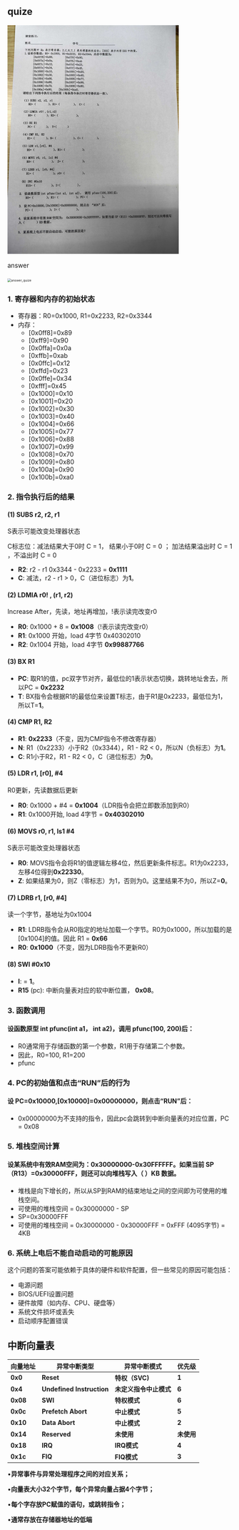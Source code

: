 ## quize

<img src="images/quize.jpg" alt="quize" style="zoom: 50%;" />



answer

<img src="images/answer_quize.png" alt="answer_quize" style="zoom: 50%;" />



### 1. 寄存器和内存的初始状态

- 寄存器：R0=0x1000, R1=0x2233, R2=0x3344
- 内存：
  - [0x0ff8]=0x89
  - [0xff9]=0x90
  - [0x0ffa]=0x0a
  - [0xffb]=0xab
  - [0x0ffc]=0x12
  - [0xffd]=0x23
  - [0x0ffe]=0x34
  - [0xfff]=0x45
  - [0x1000]=0x10
  - [0x1001]=0x20
  - [0x1002]=0x30
  - [0x1003]=0x40
  - [0x1004]=0x66
  - [0x1005]=0x77
  - [0x1006]=0x88
  - [0x1007]=0x99
  - [0x1008]=0x70
  - [0x1009]=0x80
  - [0x100a]=0x90
  - [0x100b]=0xa0

### 2. 指令执行后的结果

#### (1) SUBS r2, r2, r1

S表示可能改变处理器状态

C标志位：减法结果大于0时 C = 1， 结果小于0时 C = 0 ； 加法结果溢出时 C = 1 ，不溢出时 C = 0

- **R2**: r2 - r1 0x3344 - 0x2233 = **0x1111**
- **C**: 减法，r2 - r1 > 0，C（进位标志）为**1**。

#### (2) LDMIA r0! , (r1, r2)

Increase After，先读，地址再增加，!表示读完改变r0

- **R0**: 0x1000 + 8 = **0x1008**（!表示读完改变r0）
- **R1**: 0x1000 开始，load 4字节 0x40302010
- **R2**: 0x1004 开始，load 4字节 **0x99887766**

#### (3) BX R1

- **PC**: 取R1的值，pc双字节对齐，最低位的1表示状态切换，跳转地址舍去，所以PC = **0x2232**
- **T**: BX指令会根据R1的最低位来设置T标志，由于R1是0x2233，最低位为1，所以T=**1**。

#### (4) CMP R1, R2

- **R1**: **0x2233**（不变，因为CMP指令不修改寄存器）
- **N**: R1（0x2233）小于R2（0x3344），R1 - R2 < 0，所以N（负标志）为**1**。
- **C**: R1小于R2，R1 - R2 < 0，C（进位标志）为**0**。

#### (5) LDR r1, [r0], #4

R0更新，先读数据后更新

- **R0**: 0x1000 + #4 = **0x1004**（LDR指令会把立即数添加到R0）
- **R1**: 0x1000开始, load 4字节 = **0x40302010**

#### (6) MOVS r0, r1, ls1 #4

S表示可能改变处理器状态

- **R0**: MOVS指令会将R1的值逻辑左移4位，然后更新条件标志。R1为0x2233，左移4位得到**0x22330**。
- **Z**: 如果结果为0，则Z（零标志）为1，否则为0。这里结果不为0，所以Z=**0**。

#### (7) LDRB r1, [r0, #4]

读一个字节，基地址为0x1004

- **R1**: LDRB指令会从R0指定的地址加载一个字节。R0为0x1000，所以加载的是[0x1004]的值。因此 R1 = **0x66**
- **R0**: **0x1000**（不变，因为LDRB指令不更新R0）

#### (8) SWI #0x10

- **I**: = **1**。
- **R15** (pc): 中断向量表对应的软中断位置， **0x08**。

### 3. 函数调用

#### 设函数原型 int pfunc(int a1， int a2)，调用 pfunc(100, 200)后：

- R0通常用于存储函数的第一个参数，R1用于存储第二个参数。
- 因此，R0=100, R1=200
- pfunc

### 4. PC的初始值和点击“RUN”后的行为

#### 设 PC=0x10000,[0x10000]=0x00000000，则点击“RUN”后：

- 0x00000000为不支持的指令，因此pc会跳转到中断向量表的对应位置，PC = 0x08

### 5. 堆栈空间计算

#### 设某系统中有效RAM空间为：0x30000000-0x30FFFFFF。如果当前 SP（R13）=0x30000FFF，则还可以向堆栈写入（ ）KB 数据。

- 堆栈是向下增长的，所以从SP到RAM的结束地址之间的空间即为可使用的堆栈空间。
- 可使用的堆栈空间 = 0x30000000 - SP
- SP=0x30000FFF
- 可使用的堆栈空间 = 0x30000000 - 0x30000FFF = 0xFFF (4095字节) = 4KB

### 6. 系统上电后不能自动启动的可能原因

这个问题的答案可能依赖于具体的硬件和软件配置，但一些常见的原因可能包括：

- 电源问题
- BIOS/UEFI设置问题
- 硬件故障（如内存、CPU、硬盘等）
- 系统文件损坏或丢失
- 启动顺序配置错误



## 中断向量表

| **向量地址** | **异常中断类型**           | **异常中断模式**       | **优先级** |
| ------------ | -------------------------- | ---------------------- | ---------- |
| **0x0**      | **Reset**                  | **特权（SVC)**         | **1**      |
| **0x4**      | **Undefined  Instruction** | **未定义指令中止模式** | **6**      |
| **0x08**     | **SWI**                    | **特权模式**           | **6**      |
| **0x0c**     | **Prefetch  Abort**        | **中止模式**           | **5**      |
| **0x10**     | **Data  Abort**            | **中止模式**           | **2**      |
| **0x14**     | **Reserved**               | **未使用**             | **未使用** |
| **0x18**     | **IRQ**                    | **IRQ模式**            | **4**      |
| **0x1c**     | **FIQ**                    | **FIQ模式**            | **3**      |



•**异常事件与异常处理程序之间的对应关系；**

•**向量表大小32个字节，每个异常向量占据4个字节；**

•**每个字存放PC赋值的语句，或跳转指令；**

•**通常存放在存储器地址的低端**